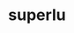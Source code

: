 ---
title: "superlu"
layout: cache
categories: [package, develop-2023-08-13]
meta: {"versions": ["5.3.0"], "compilers": ["gcc@=11.1.0", "gcc@=12.1.0", "oneapi@=2023.2.0"], "oss": ["ubuntu20.04", "ubuntu22.04"], "platforms": ["linux"], "targets": ["ppc64le", "x86_64", "x86_64_v3"], "stacks": ["e4s", "e4s-oneapi", "e4s-power", "root", "tutorial"], "num_specs": 4, "num_specs_by_stack": {"root": 4, "e4s-power": 1, "e4s-oneapi": 1, "e4s": 1, "tutorial": 1}}
spec_details: [{"hash": "4vhkxm5cuvu3ael5hmats2syzvh3jczb", "compiler": "gcc@=11.1.0", "versions": ["5.3.0"], "os": "ubuntu20.04", "platform": "linux", "target": "ppc64le", "variants": ["build_system=cmake", "build_type=Release", "generator=make", "~ipo", "+pic"], "stacks": ["root", "e4s-power"], "size": "-", "tarball": "https://binaries.spack.io/develop-2023-08-13/build_cache/linux-ubuntu20.04-ppc64le/gcc-11.1.0/superlu-5.3.0/linux-ubuntu20.04-ppc64le-gcc-11.1.0-superlu-5.3.0-4vhkxm5cuvu3ael5hmats2syzvh3jczb.spack"}, {"hash": "yqxgrkbuwps33v6ypy7e3lh23qnwbh4i", "compiler": "oneapi@=2023.2.0", "versions": ["5.3.0"], "os": "ubuntu20.04", "platform": "linux", "target": "x86_64", "variants": ["build_system=cmake", "build_type=Release", "generator=make", "~ipo", "+pic"], "stacks": ["e4s-oneapi", "root"], "size": "-", "tarball": "https://binaries.spack.io/develop-2023-08-13/build_cache/linux-ubuntu20.04-x86_64/oneapi-2023.2.0/superlu-5.3.0/linux-ubuntu20.04-x86_64-oneapi-2023.2.0-superlu-5.3.0-yqxgrkbuwps33v6ypy7e3lh23qnwbh4i.spack"}, {"hash": "hvmjoiocma7guqecyzfnawiv4u55etib", "compiler": "gcc@=11.1.0", "versions": ["5.3.0"], "os": "ubuntu20.04", "platform": "linux", "target": "x86_64_v3", "variants": ["build_system=cmake", "build_type=Release", "generator=make", "~ipo", "+pic"], "stacks": ["root", "e4s"], "size": "-", "tarball": "https://binaries.spack.io/develop-2023-08-13/build_cache/linux-ubuntu20.04-x86_64_v3/gcc-11.1.0/superlu-5.3.0/linux-ubuntu20.04-x86_64_v3-gcc-11.1.0-superlu-5.3.0-hvmjoiocma7guqecyzfnawiv4u55etib.spack"}, {"hash": "jy7cbfewharyehaqcv47e34h52qsqew7", "compiler": "gcc@=12.1.0", "versions": ["5.3.0"], "os": "ubuntu22.04", "platform": "linux", "target": "x86_64_v3", "variants": ["build_system=cmake", "build_type=Release", "generator=make", "~ipo", "+pic"], "stacks": ["root", "tutorial"], "size": "-", "tarball": "https://binaries.spack.io/develop-2023-08-13/build_cache/linux-ubuntu22.04-x86_64_v3/gcc-12.1.0/superlu-5.3.0/linux-ubuntu22.04-x86_64_v3-gcc-12.1.0-superlu-5.3.0-jy7cbfewharyehaqcv47e34h52qsqew7.spack"}]
---
